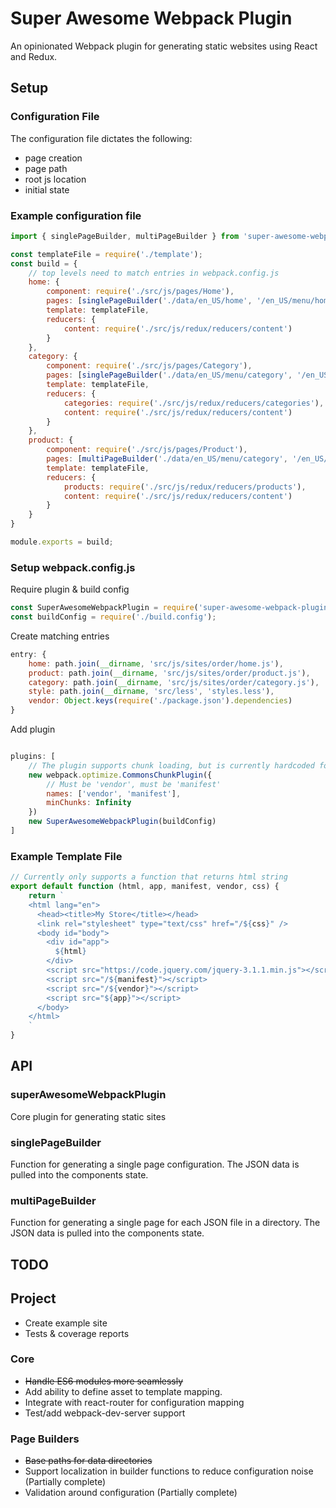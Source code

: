 # Super Awesome Webpack Plugin
An opinionated Webpack plugin for generating static websites using React and Redux.

## Setup
### Configuration File
The configuration file dictates the following:
- page creation
- page path
- root js location
- initial state

### Example configuration file
```javascript
import { singlePageBuilder, multiPageBuilder } from 'super-awesome-webpack-plugin';

const templateFile = require('./template');
const build = {
    // top levels need to match entries in webpack.config.js
    home: {
        component: require('./src/js/pages/Home'),
        pages: [singlePageBuilder('./data/en_US/home', '/en_US/menu/home')],
        template: templateFile,
        reducers: {
            content: require('./src/js/redux/reducers/content')
        }
    },
    category: {
        component: require('./src/js/pages/Category'),
        pages: [singlePageBuilder('./data/en_US/menu/category', '/en_US/menu/category')],
        template: templateFile,
        reducers: {
            categories: require('./src/js/redux/reducers/categories'),
            content: require('./src/js/redux/reducers/content')
        }
    },
    product: {
        component: require('./src/js/pages/Product'),
        pages: [multiPageBuilder('./data/en_US/menu/category', '/en_US/menu/category')],
        template: templateFile,
        reducers: {
            products: require('./src/js/redux/reducers/products'),
            content: require('./src/js/redux/reducers/content')
        }
    }
}

module.exports = build;
```

### Setup webpack.config.js
Require plugin & build config
```javascript
const SuperAwesomeWebpackPlugin = require('super-awesome-webpack-plugin').superAwesomeWebpackPlugin;
const buildConfig = require('./build.config');
```
Create matching entries
```javascript
entry: {
    home: path.join(__dirname, 'src/js/sites/order/home.js'),
    product: path.join(__dirname, 'src/js/sites/order/product.js'),
    category: path.join(__dirname, 'src/js/sites/order/category.js'),
    style: path.join(__dirname, 'src/less', 'styles.less'),
    vendor: Object.keys(require('./package.json').dependencies)
}
```
Add plugin
```javascript

plugins: [
    // The plugin supports chunk loading, but is currently hardcoded for vendor and manifest file only.
    new webpack.optimize.CommonsChunkPlugin({
        // Must be 'vendor', must be 'manifest'
        names: ['vendor', 'manifest'],
        minChunks: Infinity
    })
    new SuperAwesomeWebpackPlugin(buildConfig)
]
```

### Example Template File
```javascript
// Currently only supports a function that returns html string
export default function (html, app, manifest, vendor, css) {
    return `
    <html lang="en">
      <head><title>My Store</title></head>
      <link rel="stylesheet" type="text/css" href="/${css}" />
      <body id="body">
        <div id="app">
          ${html}
        </div>
        <script src="https://code.jquery.com/jquery-3.1.1.min.js"></script>
        <script src="/${manifest}"></script>
        <script src="/${vendor}"></script>
        <script src="${app}"></script>
      </body>
    </html>
    `
}
```
## API
### superAwesomeWebpackPlugin
Core plugin for generating static sites

### singlePageBuilder
Function for generating a single page configuration. The JSON data is pulled into the components state.

### multiPageBuilder
Function for generating a single page for each JSON file in a directory. The JSON data is pulled into the components state.

## TODO
## Project
- Create example site
- Tests & coverage reports

### Core
- ~~Handle ES6 modules more seamlessly~~
- Add ability to define asset to template mapping.
- Integrate with react-router for configuration mapping
- Test/add webpack-dev-server support

### Page Builders
- ~~Base paths for data directories~~
- Support localization in builder functions to reduce configuration noise (Partially complete)
- Validation around configuration (Partially complete)
